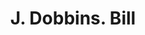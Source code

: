 ---
doi: 10.7916/D8RB8GNN
date_other: '1900'
date_other_textual: 1900-1909
form: printed ephemera
genre:
- Invoices
name:
- J. Dobbins
object_in_context_url: https://biggert.cul.columbia.edu/items/view/ave_biggert_01027
subject_hierarchical_geographic:
- New York, New York, United States
subject_name:
- J. Dobbins
title: J. Dobbins. Bill
sort_title: J. Dobbins. Bill
call_number: ave_biggert_01027
coordinates:
- 40.71277777777778,-74.00583333333333
pid: ave_biggert_01027
identifiers: ave_biggert_01027
canvas_id: ldpd:396295
permalink: "/items/ave_biggert_01027/"
layout: iiif-image-page
---
